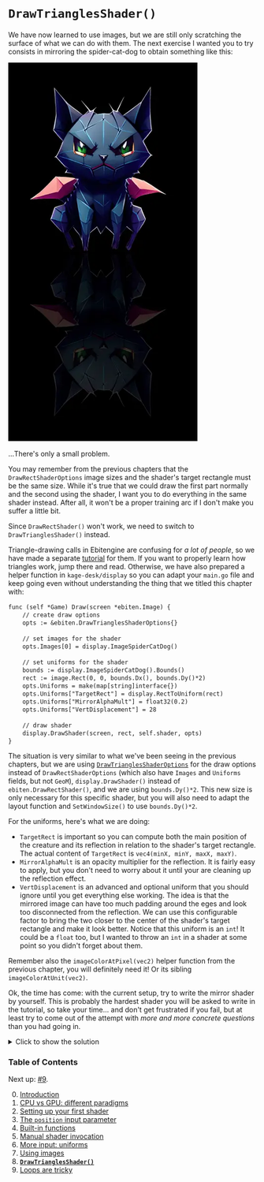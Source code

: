 # `DrawTrianglesShader()`

We have now learned to use images, but we are still only scratching the surface of what we can do with them. The next exercise I wanted you to try consists in mirroring the spider-cat-dog to obtain something like this:

![](https://github.com/tinne26/kage-desk/blob/main/img/mirrored_creature.webp?raw=true)

...There's only a small problem.

You may remember from the previous chapters that the `DrawRectShaderOptions` image sizes and the shader's target rectangle must be the same size. While it's true that we could draw the first part normally and the second using the shader, I want you to do everything in the same shader instead. After all, it won't be a proper training arc if I don't make you suffer a little bit.

Since `DrawRectShader()` won't work, we need to switch to `DrawTrianglesShader()` instead.

Triangle-drawing calls in Ebitengine are confusing for *a lot of people*, so we have made a separate [tutorial](https://github.com/tinne26/kage-desk/blob/main/docs/tutorials/misc/triangles.md) for them. If you want to properly learn how triangles work, jump there and read. Otherwise, we have also prepared a helper function in `kage-desk/display` so you can adapt your `main.go` file and keep going even without understanding the thing that we titled this chapter with:
```Golang
func (self *Game) Draw(screen *ebiten.Image) {
	// create draw options
	opts := &ebiten.DrawTrianglesShaderOptions{}

	// set images for the shader
	opts.Images[0] = display.ImageSpiderCatDog()

	// set uniforms for the shader
	bounds := display.ImageSpiderCatDog().Bounds()
	rect := image.Rect(0, 0, bounds.Dx(), bounds.Dy()*2)
	opts.Uniforms = make(map[string]interface{})
	opts.Uniforms["TargetRect"] = display.RectToUniform(rect)
	opts.Uniforms["MirrorAlphaMult"] = float32(0.2)
	opts.Uniforms["VertDisplacement"] = 28
	
	// draw shader
	display.DrawShader(screen, rect, self.shader, opts)
}
```

The situation is very similar to what we've been seeing in the previous chapters, but we are using [`DrawTrianglesShaderOptions`](https://pkg.go.dev/github.com/hajimehoshi/ebiten/v2#DrawTrianglesShaderOptions) for the draw options instead of `DrawRectShaderOptions` (which also have `Images` and `Uniforms` fields, but not `GeoM`), `display.DrawShader()` instead of `ebiten.DrawRectShader()`, and we are using `bounds.Dy()*2`. This new size is only necessary for this specific shader, but you will also need to adapt the layout function and `SetWindowSize()` to use `bounds.Dy()*2`.

For the uniforms, here's what we are doing:
- `TargetRect` is important so you can compute both the main position of the creature and its reflection in relation to the shader's target rectangle. The actual content of `TargetRect` is `vec4(minX, minY, maxX, maxY)`.
- `MirrorAlphaMult` is an opacity multiplier for the reflection. It is fairly easy to apply, but you don't need to worry about it until your are cleaning up the reflection effect.
- `VertDisplacement` is an advanced and optional uniform that you should ignore until you get everything else working. The idea is that the mirrored image can have too much padding around the eges and look too disconnected from the reflection. We can use this configurable factor to bring the two closer to the center of the shader's target rectangle and make it look better. Notice that this uniform is an `int`! It could be a `float` too, but I wanted to throw an `int` in a shader at some point so you didn't forget about them.

Remember also the `imageColorAtPixel(vec2)` helper function from the previous chapter, you will definitely need it! Or its sibling `imageColorAtUnit(vec2)`.

Ok, the time has come: with the current setup, try to write the mirror shader by yourself. This is probably the hardest shader you will be asked to write in the tutorial, so take your time... and don't get frustrated if you fail, but at least try to come out of the attempt with *more and more concrete questions* than you had going in.

<details>
<summary>Click to show the solution</summary>

```Golang
func Fragment(position vec4, _ vec2, _ vec4) vec4 {
	// prepare helper information
	relativePos := vec2(position.x - TargetRect[0], position.y - TargetRect[1])
	rectHeight := TargetRect[3] - TargetRect[1]
	yCenter := rectHeight/2

	// apply displacement
	relativePos.y += float(VertDisplacement)*sign(relativePos.y - yCenter)

	// top part (unmodified creature)
	mainColor := imageColorAtPixel(relativePos)

	// bottom part (inverted and alpha-adjusted creature)
	mirrorPosition := vec2(relativePos.x, rectHeight - relativePos.y)
	mirrorColor := imageColorAtPixel(mirrorPosition)*MirrorAlphaMult

	// compose the result
	return mainColor + mirrorColor
}
```
*(Full program available at [examples/intro/mirror](https://github.com/tinne26/kage-desk/blob/main/examples/intro/mirror))*
</details>


### Table of Contents
Next up: [#9](https://github.com/tinne26/kage-desk/blob/main/docs/tutorials/intro/09_loops.md).

0. [Introduction](https://github.com/tinne26/kage-desk/blob/main/docs/tutorials/intro/00_introduction.md)
1. [CPU vs GPU: different paradigms](https://github.com/tinne26/kage-desk/blob/main/docs/tutorials/intro/01_cpu_vs_gpu.md)
2. [Setting up your first shader](https://github.com/tinne26/kage-desk/blob/main/docs/tutorials/intro/02_shader_setup.md)
3. [The `position` input parameter](https://github.com/tinne26/kage-desk/blob/main/docs/tutorials/intro/03_position_input.md)
4. [Built-in functions](https://github.com/tinne26/kage-desk/blob/main/docs/tutorials/intro/04_built_in_functions.md)
5. [Manual shader invocation](https://github.com/tinne26/kage-desk/blob/main/docs/tutorials/intro/05_invoke_shader.md)
6. [More input: uniforms](https://github.com/tinne26/kage-desk/blob/main/docs/tutorials/intro/06_uniforms.md)
7. [Using images](https://github.com/tinne26/kage-desk/blob/main/docs/tutorials/intro/07_images.md)
8. [**`DrawTrianglesShader()`**](https://github.com/tinne26/kage-desk/blob/main/docs/tutorials/intro/08_triangles.md)
9. [Loops are tricky](https://github.com/tinne26/kage-desk/blob/main/docs/tutorials/intro/09_loops.md)
